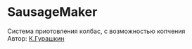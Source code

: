 ﻿# SausageMaker
Система приотовления колбас, с возможностью копчения</br>
Автор: [К.Гурашкин](<https://github.com/CrockoMan>)

